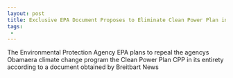 ```yaml
---
layout: post
title: Exclusive EPA Document Proposes to Eliminate Clean Power Plan in Its Entirety
tags:
 -
---
```

The Environmental Protection Agency EPA plans to repeal the agencys Obamaera climate change program the Clean Power Plan CPP in its entirety according to a document obtained by Breitbart News
